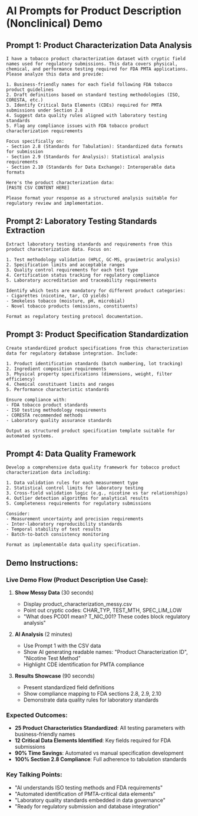 # AI Prompts for Product Description (Nonclinical) Demo

## Prompt 1: Product Characterization Data Analysis

```
I have a tobacco product characterization dataset with cryptic field names used for regulatory submissions. This data covers physical, chemical, and performance testing required for FDA PMTA applications. Please analyze this data and provide:

1. Business-friendly names for each field following FDA tobacco product guidelines
2. Draft definitions based on standard testing methodologies (ISO, CORESTA, etc.)
3. Identify Critical Data Elements (CDEs) required for PMTA submissions under Section 2.8
4. Suggest data quality rules aligned with laboratory testing standards
5. Flag any compliance issues with FDA tobacco product characterization requirements

Focus specifically on:
- Section 2.8 (Standards for Tabulation): Standardized data formats for submission
- Section 2.9 (Standards for Analysis): Statistical analysis requirements  
- Section 2.10 (Standards for Data Exchange): Interoperable data formats

Here's the product characterization data:
[PASTE CSV CONTENT HERE]

Please format your response as a structured analysis suitable for regulatory review and implementation.
```

## Prompt 2: Laboratory Testing Standards Extraction

```
Extract laboratory testing standards and requirements from this product characterization data. Focus on:

1. Test methodology validation (HPLC, GC-MS, gravimetric analysis)
2. Specification limits and acceptable ranges
3. Quality control requirements for each test type
4. Certification status tracking for regulatory compliance
5. Laboratory accreditation and traceability requirements

Identify which tests are mandatory for different product categories:
- Cigarettes (nicotine, tar, CO yields)
- Smokeless tobacco (moisture, pH, microbial)
- Novel tobacco products (emissions, constituents)

Format as regulatory testing protocol documentation.
```

## Prompt 3: Product Specification Standardization

```
Create standardized product specifications from this characterization data for regulatory database integration. Include:

1. Product identification standards (batch numbering, lot tracking)
2. Ingredient composition requirements
3. Physical property specifications (dimensions, weight, filter efficiency)
4. Chemical constituent limits and ranges
5. Performance characteristic standards

Ensure compliance with:
- FDA tobacco product standards
- ISO testing methodology requirements
- CORESTA recommended methods
- Laboratory quality assurance standards

Output as structured product specification template suitable for automated systems.
```

## Prompt 4: Data Quality Framework

```
Develop a comprehensive data quality framework for tobacco product characterization data including:

1. Data validation rules for each measurement type
2. Statistical control limits for laboratory testing
3. Cross-field validation logic (e.g., nicotine vs tar relationships)
4. Outlier detection algorithms for analytical results
5. Completeness requirements for regulatory submissions

Consider:
- Measurement uncertainty and precision requirements
- Inter-laboratory reproducibility standards
- Temporal stability of test results
- Batch-to-batch consistency monitoring

Format as implementable data quality specification.
```

## Demo Instructions:

### Live Demo Flow (Product Description Use Case):
1. **Show Messy Data** (30 seconds)
   - Display product_characterization_messy.csv
   - Point out cryptic codes: CHAR_TYP, TEST_MTH, SPEC_LIM_LOW
   - "What does PC001 mean? T_NIC_001? These codes block regulatory analysis"

2. **AI Analysis** (2 minutes)
   - Use Prompt 1 with the CSV data
   - Show AI generating readable names: "Product Characterization ID", "Nicotine Test Method"
   - Highlight CDE identification for PMTA compliance

3. **Results Showcase** (90 seconds)
   - Present standardized field definitions
   - Show compliance mapping to FDA sections 2.8, 2.9, 2.10
   - Demonstrate data quality rules for laboratory standards

### Expected Outcomes:
- **25 Product Characteristics Standardized**: All testing parameters with business-friendly names
- **12 Critical Data Elements Identified**: Key fields required for FDA submissions
- **90% Time Savings**: Automated vs manual specification development
- **100% Section 2.8 Compliance**: Full adherence to tabulation standards

### Key Talking Points:
- "AI understands ISO testing methods and FDA requirements"
- "Automated identification of PMTA-critical data elements"
- "Laboratory quality standards embedded in data governance"
- "Ready for regulatory submission and database integration" 